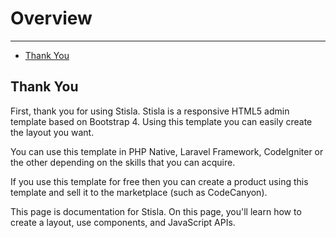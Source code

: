 # Overview

---

- [Thank You](#thank-you)

<a name="section-1"></a>
## Thank You

First, thank you for using Stisla. Stisla is a responsive HTML5 admin template based on Bootstrap 4. Using this template you can easily create the layout you want.

You can use this template in PHP Native, Laravel Framework, CodeIgniter or the other depending on the skills that you can acquire.

If you use this template for free then you can create a product using this template and sell it to the marketplace (such as CodeCanyon).

This page is documentation for Stisla. On this page, you'll learn how to create a layout, use components, and JavaScript APIs.
